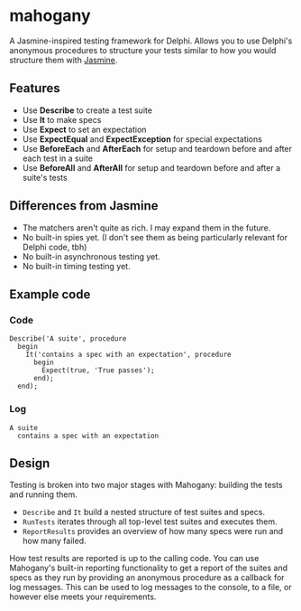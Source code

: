 # mahogany
A Jasmine-inspired testing framework for Delphi.  Allows you to use Delphi's anonymous procedures to structure your tests similar to how you would structure them with [Jasmine](https://jasmine.github.io/).

## Features

* Use **Describe** to create a test suite
* Use **It** to make specs
* Use **Expect** to set an expectation
* Use **ExpectEqual** and **ExpectException** for special expectations
* Use **BeforeEach** and **AfterEach** for setup and teardown before and after each test in a suite
* Use **BeforeAll** and **AfterAll** for setup and teardown before and after a suite's tests

## Differences from Jasmine

* The matchers aren't quite as rich.  I may expand them in the future.
* No built-in spies yet.  (I don't see them as being particularly relevant for Delphi code, tbh)
* No built-in asynchronous testing yet.
* No built-in timing testing yet.

## Example code

### Code

```delphi
Describe('A suite', procedure
  begin
    It('contains a spec with an expectation', procedure
      begin
        Expect(true, 'True passes');
      end);
  end);
```

### Log

```
A suite
  contains a spec with an expectation
```

## Design

Testing is broken into two major stages with Mahogany: building the tests and running them.  

- `Describe` and `It` build a nested structure of test suites and specs.
- `RunTests` iterates through all top-level test suites and executes them.
- `ReportResults` provides an overview of how many specs were run and how many failed.

How test results are reported is up to the calling code.  You can use Mahogany's built-in reporting functionality to get a report of the suites and specs as they run by providing an anonymous procedure as a callback for log messages.  This can be used to log messages to the console, to a file, or however else meets your requirements.
